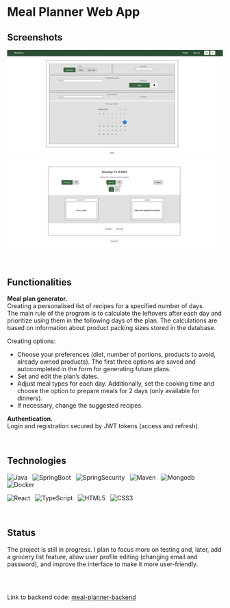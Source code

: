 # Meal Planner Web App

## Screenshots

![Interface-prefers](./images/prefers.jpg)
![Interface-creator](./images/creator.jpg)

&nbsp;

## Functionalities

**Meal plan generator.**\
Creating a personalised list of recipes for a specified number of days.\
The main rule of the program is to calculate the leftovers after each day and prioritize using them in the following days of the plan.
The calculations are based on information about product packing sizes stored in the database.

Creating options:
- Choose your preferences (diet, number of portions, products to avoid, already owned products). The first three options are saved and autocompleted in the form for generating future plans.
- Set and edit the plan’s dates.
- Adjust meal types for each day. Additionally, set the cooking time and choose the option to prepare meals for 2 days (only available for dinners).
-  If necessary, change the suggested recipes.

**Authentication.**\
Login and registration secured by JWT tokens (access and refresh).

&nbsp;

## Technologies
![Java](https://img.shields.io/badge/17-Java-orange?style=for-the-badge) &nbsp;
![SpringBoot](https://img.shields.io/badge/Spring_Boot-F2F4F9?style=for-the-badge&logo=spring) &nbsp;
![SpringSecurity](https://img.shields.io/badge/Spring%20Security-6DB33F?style=for-the-badge&logo=springsecurity&logoColor=white) &nbsp;
![Maven](https://img.shields.io/badge/apache_maven-C71A36?style=for-the-badge&logo=apachemaven&logoColor=white) &nbsp;
![Mongodb](https://img.shields.io/badge/MongoDB-4EA94B?style=for-the-badge&logo=mongodb&logoColor=white) &nbsp;
![Docker](https://img.shields.io/badge/Docker-2CA5E0?style=for-the-badge&logo=docker&logoColor=white) &nbsp;

![React](https://shields.io/badge/react-black?logo=react&style=for-the-badge) &nbsp;
![TypeScript](https://img.shields.io/badge/TypeScript-3178C6?style=for-the-badge&logo=typescript&logoColor=white) &nbsp;
![HTML5](https://img.shields.io/badge/html5-%23E34F26.svg?style=for-the-badge&logo=html5&logoColor=white) &nbsp;
![CSS3](https://img.shields.io/badge/css3-%231572B6.svg?style=for-the-badge&logo=css3&logoColor=white) &nbsp;

&nbsp;

## Status
The project is still in progress. I plan to focus more on testing and, later, add a grocery list feature,
allow user profile editing (changing email and password), and improve the interface to make it more user-friendly.

&nbsp;

##
Link to backend code: [meal-planner-backend](https://github.com/al-Bala/MealPlanner-v2-backend)
